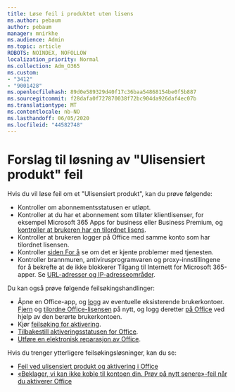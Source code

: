 ```yaml
---
title: Løse feil i produktet uten lisens
ms.author: pebaum
author: pebaum
manager: mnirkhe
ms.audience: Admin
ms.topic: article
ROBOTS: NOINDEX, NOFOLLOW
localization_priority: Normal
ms.collection: Adm_O365
ms.custom:
- "3412"
- "9001428"
ms.openlocfilehash: 89d0e589329d40f17c36baa54868154be0f5b887
ms.sourcegitcommit: f28dafa0f727870038f72bc904da926daf4ec07b
ms.translationtype: MT
ms.contentlocale: nb-NO
ms.lasthandoff: 06/05/2020
ms.locfileid: "44582748"
---
```

# <a name="suggestions-for-solving-unlicensed-product-errors"></a>Forslag til løsning av "Ulisensiert produkt" feil

Hvis du vil løse feil om et "Ulisensiert produkt", kan du prøve følgende:

- Kontroller om abonnementsstatusen er utløpt.
- Kontroller at du har et abonnement som tillater klientlisenser, for eksempel Microsoft 365 Apps for business eller Business Premium, og [kontroller at brukeren har en tilordnet lisens](https://docs.microsoft.com/microsoft-365/admin/add-users/add-users). 
- Kontroller at brukeren logger på Office med samme konto som har tilordnet lisensen.
- Kontroller [siden For å](https://docs.microsoft.com/office365/enterprise/view-service-health) se om det er kjente problemer med tjenesten.
- Kontroller brannmuren, antivirusprogramvaren og proxy-innstillingene for å bekrefte at de ikke blokkerer Tilgang til Internett for Microsoft 365-apper. Se [URL-adresser og IP-adresseområder](https://docs.microsoft.com/office365/enterprise/urls-and-ip-address-ranges).

Du kan også prøve følgende feilsøkingshandlinger: 

- Åpne en Office-app, og [logg](https://support.office.com/article/5a20dc11-47e9-4b6f-945d-478cb6d92071) av eventuelle eksisterende brukerkontoer. [Fjern](https://docs.microsoft.com/microsoft-365/admin/manage/remove-licenses-from-users) og [tilordne Office-lisensen](https://docs.microsoft.com/microsoft-365/admin/manage/assign-licenses-to-users) på nytt, og logg deretter [på Office](https://support.office.com/article/628ea040-f265-49de-b986-be09c3ebf8a9) ved hjelp av den berørte brukerkontoen.
- Kjør [feilsøking for aktivering](https://aka.ms/SARA-OfficeActivation-Alchemy).
- [Tilbakestill aktiveringsstatusen for Office](https://docs.microsoft.com/office365/troubleshoot/activation/reset-office-365-proplus-activation-state). 
- [Utføre en elektronisk reparasjon av Office](https://support.office.com/Article/7821d4b6-7c1d-4205-aa0e-a6b40c5bb88b).

Hvis du trenger ytterligere feilsøkingsløsninger, kan du se: 

- [Feil ved ulisensiert produkt og aktivering i Office](https://support.office.com/Article/0d23d3c0-c19c-4b2f-9845-5344fedc4380)
- [«Beklager, vi kan ikke koble til kontoen din. Prøv på nytt senere»-feil når du aktiverer Office](https://docs.microsoft.com/office/troubleshoot/activation-installation/issue-when-activate-office-from-office-365)